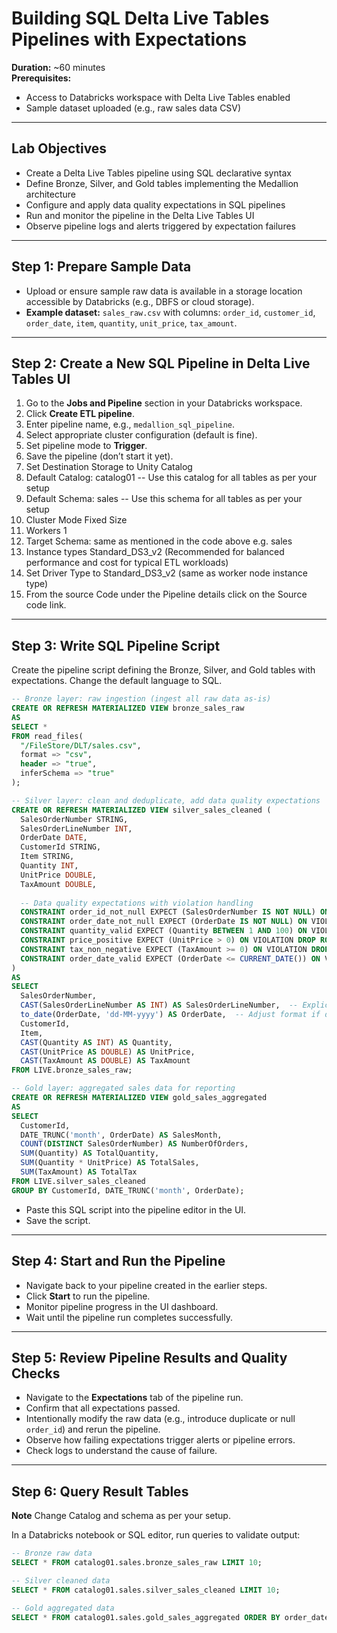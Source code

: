 # Building SQL Delta Live Tables Pipelines with Expectations

**Duration:** ~60 minutes  
**Prerequisites:**  
- Access to Databricks workspace with Delta Live Tables enabled  
- Sample dataset uploaded (e.g., raw sales data CSV)

---

## Lab Objectives

- Create a Delta Live Tables pipeline using SQL declarative syntax
- Define Bronze, Silver, and Gold tables implementing the Medallion architecture
- Configure and apply data quality expectations in SQL pipelines
- Run and monitor the pipeline in the Delta Live Tables UI
- Observe pipeline logs and alerts triggered by expectation failures

---

## Step 1: Prepare Sample Data

- Upload or ensure sample raw data is available in a storage location accessible by Databricks (e.g., DBFS or cloud storage).
- **Example dataset:** `sales_raw.csv` with columns: `order_id`, `customer_id`, `order_date`, `item`, `quantity`, `unit_price`, `tax_amount`.

---

## Step 2: Create a New SQL Pipeline in Delta Live Tables UI

1. Go to the **Jobs and Pipeline** section in your Databricks workspace.
2. Click **Create ETL pipeline**.
3. Enter pipeline name, e.g., `medallion_sql_pipeline`.
4. Select appropriate cluster configuration (default is fine).
5. Set pipeline mode to **Trigger**.
6. Save the pipeline (don’t start it yet).
7. Set Destination Storage to Unity Catalog
8. Default Catalog: catalog01 -- Use this catalog for all tables as per your setup
9. Default Schema: sales -- Use this schema for all tables as per your setup
10. Cluster Mode Fixed Size
11. Workers 1
12. Target Schema: same as mentioned in the code above e.g. sales
13. Instance types Standard_DS3_v2 (Recommended for balanced performance and cost for typical ETL workloads)
14. Set Driver Type to Standard_DS3_v2 (same as worker node instance type)
15. From the source Code under the Pipeline details click on the Source code link.

---

## Step 3: Write SQL Pipeline Script

Create the pipeline script defining the Bronze, Silver, and Gold tables with expectations. Change the default language to SQL.

```sql
-- Bronze layer: raw ingestion (ingest all raw data as-is)
CREATE OR REFRESH MATERIALIZED VIEW bronze_sales_raw
AS
SELECT *
FROM read_files(
  "/FileStore/DLT/sales.csv",
  format => "csv",
  header => "true",
  inferSchema => "true"
);

-- Silver layer: clean and deduplicate, add data quality expectations
CREATE OR REFRESH MATERIALIZED VIEW silver_sales_cleaned (
  SalesOrderNumber STRING,
  SalesOrderLineNumber INT, 
  OrderDate DATE,
  CustomerId STRING,
  Item STRING,
  Quantity INT,
  UnitPrice DOUBLE,
  TaxAmount DOUBLE,
  
  -- Data quality expectations with violation handling
  CONSTRAINT order_id_not_null EXPECT (SalesOrderNumber IS NOT NULL) ON VIOLATION DROP ROW,
  CONSTRAINT order_date_not_null EXPECT (OrderDate IS NOT NULL) ON VIOLATION DROP ROW,
  CONSTRAINT quantity_valid EXPECT (Quantity BETWEEN 1 AND 100) ON VIOLATION DROP ROW,
  CONSTRAINT price_positive EXPECT (UnitPrice > 0) ON VIOLATION DROP ROW,
  CONSTRAINT tax_non_negative EXPECT (TaxAmount >= 0) ON VIOLATION DROP ROW,
  CONSTRAINT order_date_valid EXPECT (OrderDate <= CURRENT_DATE()) ON VIOLATION DROP ROW
)
AS
SELECT
  SalesOrderNumber,
  CAST(SalesOrderLineNumber AS INT) AS SalesOrderLineNumber,  -- Explicit cast to ensure type match
  to_date(OrderDate, 'dd-MM-yyyy') AS OrderDate,  -- Adjust format if dates differ
  CustomerId,
  Item,
  CAST(Quantity AS INT) AS Quantity,
  CAST(UnitPrice AS DOUBLE) AS UnitPrice,
  CAST(TaxAmount AS DOUBLE) AS TaxAmount
FROM LIVE.bronze_sales_raw;

-- Gold layer: aggregated sales data for reporting
CREATE OR REFRESH MATERIALIZED VIEW gold_sales_aggregated
AS
SELECT
  CustomerId,
  DATE_TRUNC('month', OrderDate) AS SalesMonth,
  COUNT(DISTINCT SalesOrderNumber) AS NumberOfOrders,
  SUM(Quantity) AS TotalQuantity,
  SUM(Quantity * UnitPrice) AS TotalSales,
  SUM(TaxAmount) AS TotalTax
FROM LIVE.silver_sales_cleaned
GROUP BY CustomerId, DATE_TRUNC('month', OrderDate);

```

- Paste this SQL script into the pipeline editor in the UI.
- Save the script.

---

## Step 4: Start and Run the Pipeline
- Navigate back to your pipeline created in the earlier steps.
- Click **Start** to run the pipeline.
- Monitor pipeline progress in the UI dashboard.
- Wait until the pipeline run completes successfully.

---

## Step 5: Review Pipeline Results and Quality Checks

- Navigate to the **Expectations** tab of the pipeline run.
- Confirm that all expectations passed.
- Intentionally modify the raw data (e.g., introduce duplicate or null `order_id`) and rerun the pipeline.
- Observe how failing expectations trigger alerts or pipeline errors.
- Check logs to understand the cause of failure.

---

## Step 6: Query Result Tables

**Note** Change Catalog and schema as per your setup.

In a Databricks notebook or SQL editor, run queries to validate output:

```sql
-- Bronze raw data
SELECT * FROM catalog01.sales.bronze_sales_raw LIMIT 10;

-- Silver cleaned data
SELECT * FROM catalog01.sales.silver_sales_cleaned LIMIT 10;

-- Gold aggregated data
SELECT * FROM catalog01.sales.gold_sales_aggregated ORDER BY order_date DESC LIMIT 10;
```
